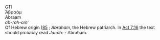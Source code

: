 <body>
  <p>G11<br>  Ἀβραάμ  <br> Abraam  <br><i>ab-rah-am‘ </i><br>Of Hebrew origin [<a href="h0085.htm">85</a> ; <i>Abraham</i>, the Hebrew patriarch. In <a href="act007.htm#016">Act 7:16</a> the text should probably read <i>Jacob:</i> - Abraham.<br></p>
 </body>
